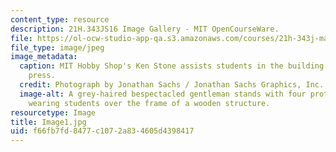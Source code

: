 ```yaml
---
content_type: resource
description: 21H.343JS16 Image Gallery - MIT OpenCourseWare.
file: https://ol-ocw-studio-app-qa.s3.amazonaws.com/courses/21h-343j-making-books-the-renaissance-and-today-spring-2016/f66fb7fd8477c1072a834605d4398417_Image1.jpg
file_type: image/jpeg
image_metadata:
  caption: MIT Hobby Shop's Ken Stone assists students in the building of the printing
    press.
  credit: Photograph by Jonathan Sachs / Jonathan Sachs Graphics, Inc.
  image-alt: A grey-haired bespectacled gentleman stands with four protective-goggle
    wearing students over the frame of a wooden structure.
resourcetype: Image
title: Image1.jpg
uid: f66fb7fd-8477-c107-2a83-4605d4398417
---
```

